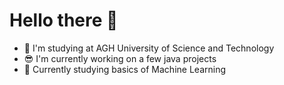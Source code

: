 # Hello there 👋
<HL>
 
 - :floppy_disk: I'm studying at AGH University of Science and Technology
 - 😎 I'm currently working on a few java projects 
 - 📗 Currently studying basics of Machine Learning 




<!--
**KrzysztofGG/KrzysztofGG** is a ✨ _special_ ✨ repository because its `README.md` (this file) appears on your GitHub profile.

Here are some ideas to get you started:

- 🔭 I’m currently working on ...
- 🌱 I’m currently learning ...
- 👯 I’m looking to collaborate on ...
- 🤔 I’m looking for help with ...
- 💬 Ask me about ...
- 📫 How to reach me: ...
- 😄 Pronouns: ...
- ⚡ Fun fact: ...
-->
